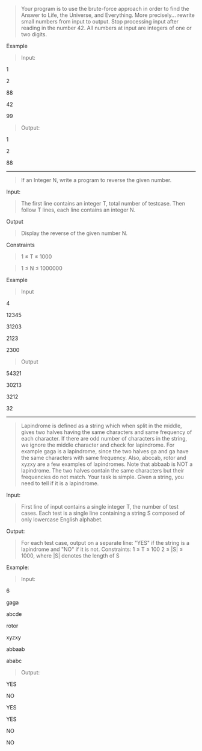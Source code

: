 >Your program is to use the brute-force approach in order to find the Answer to Life, the Universe, and Everything. More precisely... rewrite small numbers from input to output. Stop processing input after reading in the number 42. All numbers at input are integers of one or two digits.

Example
>Input:

1

2

88

42

99

>Output:

1 

2

88

---

>If an Integer N, write a program to reverse the given number.

Input:

> The first line contains an integer T, total number of 
testcase. Then follow T lines, each line contains an integer N.

Output
> Display the reverse of the given number N.

Constraints

> 1 ≤ T ≤ 1000

> 1 ≤ N ≤ 1000000

Example

>Input

4

12345

31203

2123

2300

>Output

54321

30213

3212

32

---

> Lapindrome is defined as a string which when split in the middle, gives two halves having the same characters and same frequency of each character. If there are odd number of characters in the string, we ignore the middle character and check for lapindrome. For example gaga is a lapindrome, since the two halves ga and ga have the same characters with same frequency. Also, abccab, rotor and xyzxy are a few examples of lapindromes. Note that abbaab is NOT a lapindrome. The two halves contain the same characters but their frequencies do not match.
Your task is simple. Given a string, you need to tell if it is a lapindrome.

Input:
>First line of input contains a single integer T, the number of test cases.
Each test is a single line containing a string S composed of only lowercase English alphabet.

Output:

>For each test case, output on a separate line: "YES" if the string is a lapindrome and "NO" if it is not.
Constraints:
1 ≤ T ≤ 100
2 ≤ |S| ≤ 1000, where |S| denotes the length of S

Example:
>Input:

6

gaga

abcde

rotor

xyzxy

abbaab

ababc


> Output:

YES

NO

YES

YES

NO

NO